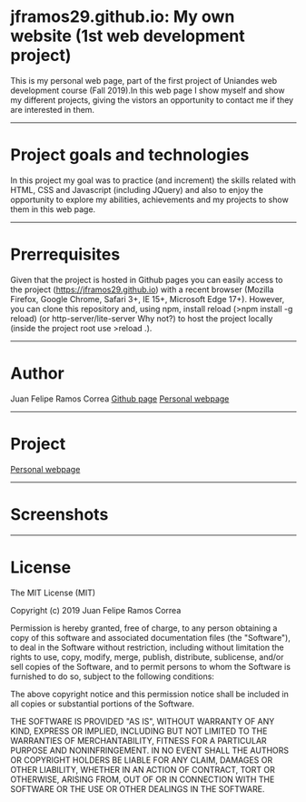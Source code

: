 # jframos29.github.io: My own website (1st web development project)

This is my personal web page, part of the first project of Uniandes web development course (Fall 2019).In this web page I show myself and show my different projects, giving the vistors an opportunity to contact me if they are interested in them.

-----

# Project goals and technologies

In this project my goal was to practice (and increment) the skills related with HTML, CSS and Javascript (including JQuery) and also to enjoy the opportunity to explore my abilities, achievements and my projects to show them in this web page.

-----

# Prerrequisites

Given that the project is hosted in Github pages you can easily access to the project (https://jframos29.github.io) with a recent browser (Mozilla Firefox, Google Chrome, Safari 3+, IE 15+, Microsoft Edge 17+). However, you can clone this repository and, using npm, install reload (>npm install -g reload) (or http-server/lite-server Why not?) to host the project locally (inside the project root use >reload .).

-----

# Author

Juan Felipe Ramos Correa [Github page](https://www.github.com/jframos29) [Personal webpage](https://jframos29.github.io)

-----

# Project

[Personal webpage](https://jframos29.github.io)

-----

# Screenshots

-----

# License

The MIT License (MIT)

Copyright (c) 2019 Juan Felipe Ramos Correa

Permission is hereby granted, free of charge, to any person obtaining a copy of this software and associated documentation files (the "Software"), to deal in the Software without restriction, including without limitation the rights to use, copy, modify, merge, publish, distribute, sublicense, and/or sell copies of the Software, and to permit persons to whom the Software is furnished to do so, subject to the following conditions:

The above copyright notice and this permission notice shall be included in all copies or substantial portions of the Software.

THE SOFTWARE IS PROVIDED "AS IS", WITHOUT WARRANTY OF ANY KIND, EXPRESS OR IMPLIED, INCLUDING BUT NOT LIMITED TO THE WARRANTIES OF MERCHANTABILITY, FITNESS FOR A PARTICULAR PURPOSE AND NONINFRINGEMENT. IN NO EVENT SHALL THE AUTHORS OR COPYRIGHT HOLDERS BE LIABLE FOR ANY CLAIM, DAMAGES OR OTHER LIABILITY, WHETHER IN AN ACTION OF CONTRACT, TORT OR OTHERWISE, ARISING FROM, OUT OF OR IN CONNECTION WITH THE SOFTWARE OR THE USE OR OTHER DEALINGS IN THE SOFTWARE.
